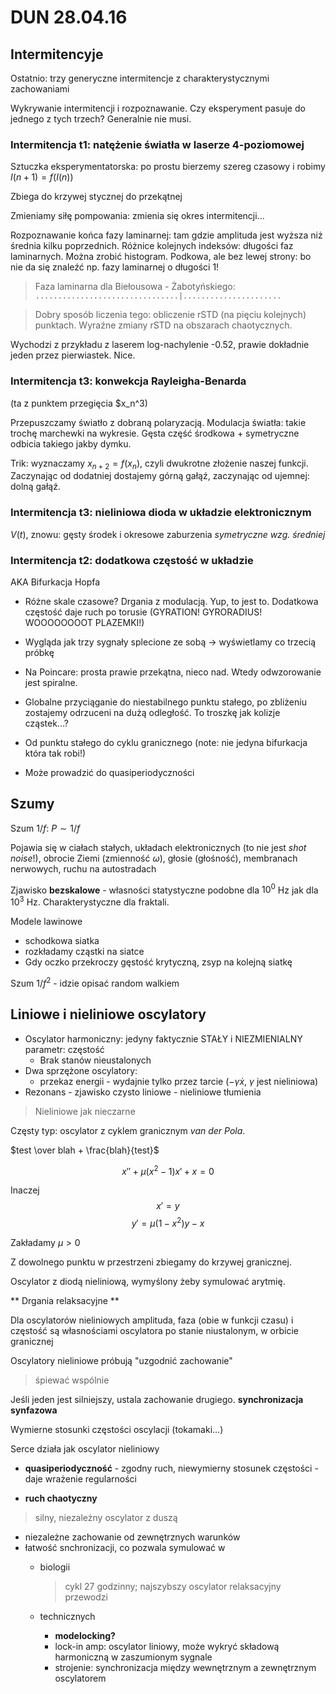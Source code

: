 # DUN 28.04.16
## Intermitencyje

Ostatnio: trzy generyczne intermitencje z charakterystycznymi zachowaniami

Wykrywanie intermitencji i rozpoznawanie. Czy eksperyment pasuje do jednego z tych trzech? Generalnie nie musi.

### Intermitencja t1: natężenie światła w laserze 4-poziomowej

Sztuczka eksperymentatorska: po prostu bierzemy szereg czasowy i robimy $I(n+1) = f(I(n))$

Zbiega do krzywej stycznej do przekątnej

Zmieniamy siłę pompowania: zmienia się okres intermitencji...

Rozpoznawanie końca fazy laminarnej: tam gdzie amplituda jest wyższa niż średnia kilku poprzednich. Różnice kolejnych indeksów: długości faz laminarnych. Można zrobić histogram. Podkowa, ale bez lewej strony: bo nie da się znaleźć np. fazy laminarnej o długości 1!

> Faza laminarna dla Biełousowa - Żabotyńskiego: `................................|......................`

> Dobry sposób liczenia tego: obliczenie rSTD (na pięciu kolejnych) punktach. Wyraźne zmiany rSTD na obszarach chaotycznych.

Wychodzi z przykładu z laserem log-nachylenie -0.52, prawie dokładnie jeden przez pierwiastek. Nice.

### Intermitencja t3: konwekcja Rayleigha-Benarda
(ta z punktem przegięcia $x_n^3)

Przepuszczamy światło z dobraną polaryzacją. Modulacja światła: takie trochę marchewki na wykresie. Gęsta część środkowa + symetryczne odbicia takiego jakby dymku.

Trik: wyznaczamy $x_{n+2} = f(x_n)$, czyli dwukrotne złożenie naszej funkcji. Zaczynając od dodatniej dostajemy górną gałąź, zaczynając od ujemnej: dolną gałąź.


### Intermitencja t3: nieliniowa dioda w układzie elektronicznym
$V(t)$, znowu: gęsty środek i okresowe zaburzenia *symetryczne wzg. średniej*

### Intermitencja t2: dodatkowa częstość w układzie
AKA Bifurkacja Hopfa

* Różne skale czasowe? Drgania z modulacją. Yup, to jest to. Dodatkowa częstość daje ruch po torusie (GYRATION! GYRORADIUS! WOOOOOOOOT PLAZEMKI!)
* Wygląda jak trzy sygnały splecione ze sobą -> wyświetlamy co trzecią próbkę
* Na Poincare: prosta prawie przekątna, nieco nad. Wtedy odwzorowanie jest spiralne.
* Globalne przyciąganie do niestabilnego punktu stałego, po zbliżeniu zostajemy odrzuceni na dużą odległość. To troszkę jak kolizje cząstek...?

* Od punktu stałego do cyklu granicznego (note: nie jedyna bifurkacja która tak robi!)

* Może prowadzić do quasiperiodyczności


## Szumy

Szum $1/f$: $P \sim 1/f$

Pojawia się w ciałach stałych, układach elektronicznych (to nie jest *shot noise*!), obrocie Ziemi (zmienność $\omega$), głosie (głośność), membranach nerwowych, ruchu na autostradach

Zjawisko **bezskalowe** - własności statystyczne podobne dla $10^0$ Hz jak dla $10^3$ Hz. Charakterystyczne dla fraktali.

Modele lawinowe
* schodkowa siatka
* rozkładamy cząstki na siatce
* Gdy oczko przekroczy gęstość krytyczną, zsyp na kolejną siatkę

Szum $1/f^2$ - idzie opisać random walkiem

## Liniowe i nieliniowe oscylatory
* Oscylator harmoniczny: jedyny faktycznie STAŁY i NIEZMIENIALNY parametr: częstość
    * Brak stanów nieustalonych
* Dwa sprzężone oscylatory:
    * przekaz energii - wydajnie tylko przez tarcie ($-\gamma \dot{x}$, $\gamma$ jest nieliniowa)
* Rezonans - zjawisko czysto liniowe - nieliniowe tłumienia

> Nieliniowe jak nieczarne

Częsty typ: oscylator z cyklem granicznym *van der Pola*.

$test \over blah  + \frac{blah}{test}$

$$x'' + \mu (x^2 - 1)x' + x = 0$$

Inaczej
$$x' = y$$
$$y' = \mu (1-x^2)y - x$$

Zakładamy $\mu > 0$

Z dowolnego punktu w przestrzeni zbiegamy do krzywej granicznej.

Oscylator z diodą nieliniową, wymyślony żeby symulować arytmię.

** Drgania relaksacyjne **

Dla oscylatorów nieliniowych amplituda, faza (obie w funkcji czasu) i częstość są własnościami oscylatora po stanie niustalonym, w orbicie granicznej

Oscylatory nieliniowe próbują "uzgodnić zachowanie"

> śpiewać wspólnie

Jeśli jeden jest silniejszy, ustala zachowanie drugiego. **synchronizacja synfazowa**

Wymierne stosunki częstości oscylacji (tokamaki...)

Serce działa jak oscylator nieliniowy

* **quasiperiodyczność** - zgodny ruch, niewymierny stosunek częstości - daje wrażenie regularności

* **ruch chaotyczny**

> silny, niezależny oscylator z duszą

* niezależne zachowanie od zewnętrznych warunków
* łatwość snchronizacji, co pozwala symulować w
    * biologii
        > cykl 27 godzinny; najszybszy oscylator relaksacyjny przewodzi

    * technicznych
        * **modelocking?**
        * lock-in amp: oscylator liniowy, może wykryć składową harmoniczną w zaszumionym sygnale
        * strojenie: synchronizacja między wewnętrznym a zewnętrznym oscylatorem
